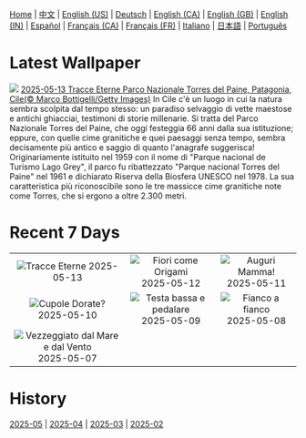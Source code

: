 [Home](../README.md) | [中文](zh-CN.md) | [English (US)](en-US.md) | [Deutsch](de-DE.md) | [English (CA)](en-CA.md) | [English (GB)](en-GB.md) | [English (IN)](en-IN.md) | [Español](es-ES.md) | [Français (CA)](fr-CA.md) | [Français (FR)](fr-FR.md) | [Italiano](it-IT.md) | [日本語](ja-JP.md) | [Português](pt-BR.md)

# Latest Wallpaper
![](https://www.bing.com/th?id=OHR.TorresChile_IT-IT3039649288_UHD.jpg)
[2025-05-13 Tracce Eterne Parco Nazionale Torres del Paine, Patagonia, Cile(© Marco Bottigelli/Getty Images)](https://www.bing.com/th?id=OHR.TorresChile_IT-IT3039649288_UHD.jpg)
In Cile c'è un luogo in cui la natura sembra scolpita dal tempo stesso: un paradiso selvaggio di vette maestose e antichi ghiacciai, testimoni di storie millenarie. Si tratta del Parco Nazionale Torres del Paine, che oggi festeggia 66 anni dalla sua istituzione; eppure, con quelle cime granitiche e quei paesaggi senza tempo, sembra decisamente più antico e saggio di quanto l'anagrafe suggerisca! Originariamente istituito nel 1959 con il nome di "Parque nacional de Turismo Lago Grey", il parco fu ribattezzato "Parque nacional Torres del Paine" nel 1961 e dichiarato Riserva della Biosfera UNESCO nel 1978. La sua caratteristica più riconoscibile sono le tre massicce cime granitiche note come Torres, che si ergono a oltre 2.300 metri.

# Recent 7 Days
|  |  |  |
|:---:|:---:|:---:|
| ![](https://www.bing.com/th?id=OHR.TorresChile_IT-IT3039649288_400x240.jpg "Tracce Eterne") 2025-05-13 | ![](https://www.bing.com/th?id=OHR.IrisGarden_IT-IT1950091459_400x240.jpg "Fiori come Origami") 2025-05-12 | ![](https://www.bing.com/th?id=OHR.FestaDellaMammaCigni_IT-IT8623843601_400x240.jpg "Auguri Mamma!") 2025-05-11 |
| ![](https://www.bing.com/th?id=OHR.MinnesotaRotunda_IT-IT5434409102_400x240.jpg "Cupole Dorate?") 2025-05-10 | ![](https://www.bing.com/th?id=OHR.GiroItalia_IT-IT8486738014_400x240.jpg "Testa bassa e pedalare") 2025-05-09 | ![](https://www.bing.com/th?id=OHR.RhyoliteDonkeys_IT-IT8431105690_400x240.jpg "Fianco a fianco") 2025-05-08 |
| ![](https://www.bing.com/th?id=OHR.DunluceIreland_IT-IT8360348588_400x240.jpg "Vezzeggiato dal Mare e dal Vento") 2025-05-07 |  |  |

# History
[2025-05](../archives/wallpaper/it-IT/w_2025_05.md) | [2025-04](../archives/wallpaper/it-IT/w_2025_04.md) | [2025-03](../archives/wallpaper/it-IT/w_2025_03.md) | [2025-02](../archives/wallpaper/it-IT/w_2025_02.md)
